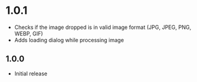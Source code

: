 # 1.0.1

- Checks if the image dropped is in valid image format (JPG, JPEG, PNG, WEBP, GIF)
- Adds loading dialog while processing image

## 1.0.0

- Initial release
